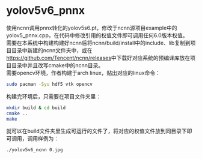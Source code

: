 # yolov5v6_pnnx
使用ncnn调用pnnx转化的yolov5s6.pt，修改于ncnn源项目example中的yolov5_pnnx.cpp，在代码中修改引用的权值文件即可调用任何6.0版本权值。  
需要在本系统中构建构建好ncnn后将ncnn/build/install中的include、lib复制到项目目录中新建的ncnn文件夹中，或在<https://github.com/Tencent/ncnn/releases>中下载好对应系统的预编译库放在项目目录中并且改写cmake中的ncnn目录。  
需要opencv环境，作者构建于arch linux，贴出对应的linux命令： 
```bash
sudo pacman -Syu hdf5 vtk opencv
```
构建完环境后，只需要在项目文件夹里：
```bash
mkdir build & cd build
cmake ..
make
```
就可以在build文件夹里生成可运行的文件了，将对应的权值文件放到同目录下即可调用，调用样例为：
```bash
./yolov5v6_ncnn 0.jpg
```
